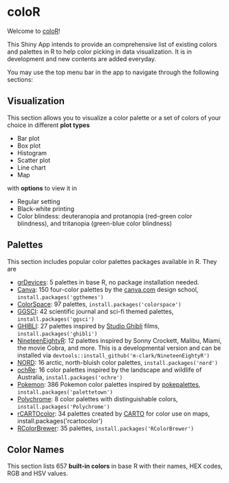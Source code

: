 # coloR
Welcome to [coloR](https://luchen.shinyapps.io/coloR/)!

This Shiny App intends to provide an comprehensive list of existing colors and palettes in R to help color picking in data visualization. It is in development and new contents are added everyday.

You may use the top menu bar in the app to navigate through the following sections:

## Visualization
This section allows you to visualize a color palette or a set of colors of your choice in different **plot types**

  * Bar plot
  * Box plot
  * Histogram
  * Scatter plot
  * Line chart
  * Map

with **options** to view it in

  * Regular setting
  * Black-white printing
  * Color blindess: deuteranopia and protanopia (red-green color blindness), and tritanopia (green-blue color blindness)

## Palettes
This section includes popular color palettes packages available in R. They are

  * [grDevices](https://cran.r-project.org/web/packages/RGraphics/index.html): 5 palettes in base R, no package installation needed.
  * [Canva](https://jrnold.github.io/ggthemes/reference/canva_palettes.html): 150 four-color palettes by the [canva.com](canva.com) design school, `install.packages('ggthemes')`
  * [ColorSpace](https://cran.r-project.org/web/packages/colorspace/vignettes/colorspace.html): 97 palettes, `install.packages('colorspace')`
  * [GGSCI](https://cran.r-project.org/web/packages/ggsci/vignettes/ggsci.html): 42 scientific journal and sci-fi themed palettes, `install.packages('ggsci')`
  * [GHIBLI](https://cran.r-project.org/web/packages/ghibli/vignettes/ghibli.html): 27 palettes inspired by [Studio Ghibli](https://en.wikipedia.org/wiki/Studio_Ghibli) films, `install.packages('ghibli')`
  * [NineteenEightyR](https://github.com/m-clark/NineteenEightyR): 12 palettes inspired by Sonny Crockett, Malibu, Miami, the movie Cobra, and more. This is a developmental version and can be installed via `devtools::install_github('m-clark/NineteenEightyR')`
  * [NORD](https://cran.r-project.org/web/packages/nord/readme/README.html): 16 arctic, north-bluish color palettes, `install.packages('nord')`
  * [ochRe](https://ropensci.org/blog/2017/11/21/ochre/): 16 color palettes inspired by the landscape and wildlife of Australia, `install.packages('ochre')`
  * [Pokemon](https://github.com/timcdlucas/palettetown): 386 Pokemon color palettes inspired by [pokepalettes](https://pokepalettes.com/), `install.packages('palettetown')`
  * [Polychrome](https://cran.r-project.org/web/packages/Polychrome/vignettes/polychrome.html): 8 color palettes with distinguishable colors, `install.packages('Polychrome')`
  * [rCARTOcolor](https://cran.r-project.org/web/packages/Polychrome/vignettes/polychrome.html): 34 palettes created by [CARTO](http://carto.com/) for color use on maps, install.packages('rcartocolor')
  * [RColorBrewer](https://cran.r-project.org/web/packages/RColorBrewer/index.html): 35 palettes, `install.packages('RColorBrewer')`

## Color Names
This section lists 657 **built-in colors** in base R with their names, HEX codes, RGB and HSV values.


